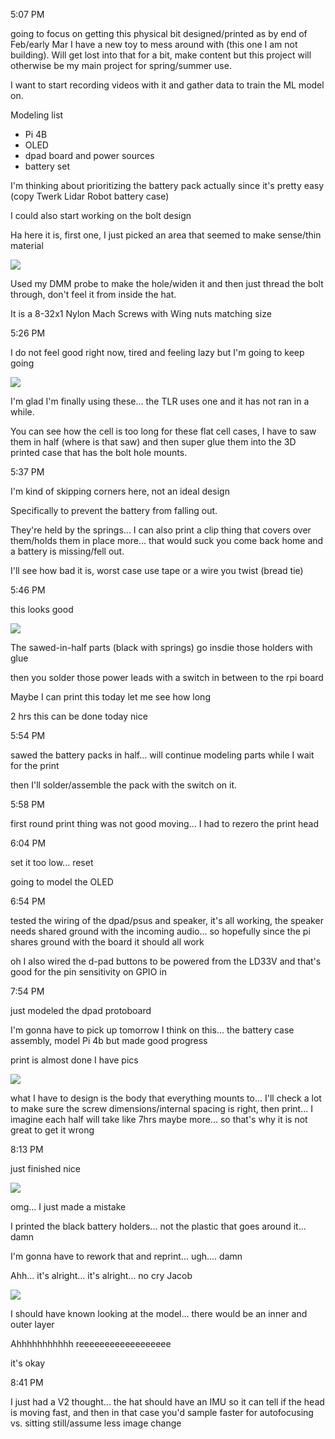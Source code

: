 5:07 PM

going to focus on getting this physical bit designed/printed as by end of Feb/early Mar I have a new toy to mess around with (this one I am not building). Will get lost into that for a bit, make content but this project will otherwise be my main project for spring/summer use.

I want to start recording videos with it and gather data to train the ML model on.

Modeling list

- Pi 4B
- OLED
- dpad board and power sources
- battery set

I'm thinking about prioritizing the battery pack actually since it's pretty easy (copy Twerk Lidar Robot battery case)

I could also start working on the bolt design

Ha here it is, first one, I just picked an area that seemed to make sense/thin material

<img src="../images/bolt-in-hat.JPG"/>

Used my DMM probe to make the hole/widen it and then just thread the bolt through, don't feel it from inside the hat.

It is a 8-32x1 Nylon Mach Screws with Wing nuts matching size

5:26 PM

I do not feel good right now, tired and feeling lazy but I'm going to keep going

<img src="../images/batteries.jpg"/>

I'm glad I'm finally using these... the TLR uses one and it has not ran in a while.

You can see how the cell is too long for these flat cell cases, I have to saw them in half (where is that saw) and then super glue them into the 3D printed case that has the bolt hole mounts.

5:37 PM

I'm kind of skipping corners here, not an ideal design

Specifically to prevent the battery from falling out.

They're held by the springs... I can also print a clip thing that covers over them/holds them in place more... that would suck you come back home and a battery is missing/fell out.

I'll see how bad it is, worst case use tape or a wire you twist (bread tie)

5:46 PM

this looks good

<img src="../images/simple-parallel-battery-box.JPG"/>

The sawed-in-half parts (black with springs) go insdie those holders with glue

then you solder those power leads with a switch in between to the rpi board

Maybe I can print this today let me see how long

2 hrs this can be done today nice

5:54 PM

sawed the battery packs in half... will continue modeling parts while I wait for the print

then I'll solder/assemble the pack with the switch on it.

5:58 PM

first round print thing was not good moving... I had to rezero the print head

6:04 PM

set it too low... reset

going to model the OLED

6:54 PM

tested the wiring of the dpad/psus and speaker, it's all working, the speaker needs shared ground with the incoming audio... so hopefully since the pi shares ground with the board it should all work

oh I also wired the d-pad buttons to be powered from the LD33V and that's good for the pin sensitivity on GPIO in

7:54 PM

just modeled the dpad protoboard

I'm gonna have to pick up tomorrow I think on this... the battery case assembly, model Pi 4b but made good progress

print is almost done I have pics

<img src="../images/models-made.JPG"/>

what I have to design is the body that everything mounts to... I'll check a lot to make sure the screw dimensions/internal spacing is right, then print... I imagine each half will take like 7hrs maybe more... so that's why it is not great to get it wrong

8:13 PM

just finished nice

<img src="../images/box-battery.png"/>

omg... I just made a mistake

I printed the black battery holders... not the plastic that goes around it... damn

I'm gonna have to rework that and reprint... ugh.... damn

Ahh... it's alright... it's alright... no cry Jacob

<img src="../images/wrong-print.JPG"/>

I should have known looking at the model... there would be an inner and outer layer

Ahhhhhhhhhhh reeeeeeeeeeeeeeeeee

it's okay

8:41 PM

I just had a V2 thought... the hat should have an IMU so it can tell if the head is moving fast, and then in that case you'd sample faster for autofocusing vs. sitting still/assume less image change
